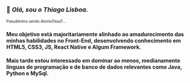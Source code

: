 ### 👋 *Olá, sou o Thiago Lisboa.*
<sub><sup>Pseudônimo sendo AtomicFeasT...</sup></sub> 
#### Meu objetivo está majoritariamente alinhado ao amadurecimento das minhas habilidades no Front-End, desenvolvendo conhecimento em HTML5, CSS3, JS, React Native e Algum Framework. 
#### Mais tarde estou interessado em dominar ao menos, medianamente línguas de programação e de banco de dados relevantes como Java, Python e MySql.
